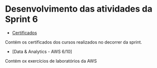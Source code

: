 # Desenvolvimento das atividades da Sprint 6

 - [Certificados](https://github.com/telmacarvalho/programa_de_bolsas_compass/tree/main/Sprint%206/Certificados)

Contém os certificados dos cursos realizados no decorrer da sprint.

- [Data & Analytics - AWS 6/10]

Contém ox exercícios de laboratórios da AWS
